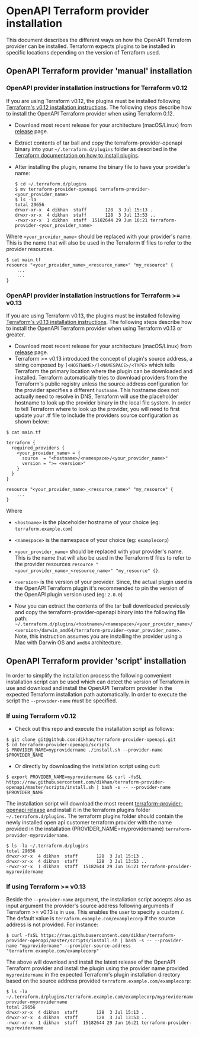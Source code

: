 # OpenAPI Terraform provider installation

This document describes the different ways on how the OpenAPI Terraform provider can be installed. Terraform expects plugins to
be installed in specific locations depending on the version of Terraform used. 

## OpenAPI Terraform provider 'manual' installation

### OpenAPI provider installation instructions for Terraform v0.12 

If you are using Terraform v0.12, the plugins must be installed following [Terraform's v0.12 installation instructions](https://www.terraform.io/docs/plugins/basics.html#installing-plugins). The following
steps describe how to install the OpenAPI Terraform provider when using Terraform 0.12.

- Download most recent release for your architecture (macOS/Linux) from [release](https://github.com/dikhan/terraform-provider-openapi/releases)
page.
- Extract contents of tar ball and copy the terraform-provider-openapi binary into your  ````~/.terraform.d/plugins````
folder as described in the [Terraform documentation on how to install plugins](https://www.terraform.io/docs/extend/how-terraform-works.html#discovery).
- After installing the plugin, rename the binary file to have your provider's name:

    ````
    $ cd ~/.terraform.d/plugins
    $ mv terraform-provider-openapi terraform-provider-<your_provider_name>
    $ ls -la
    total 29656
    drwxr-xr-x  4 dikhan  staff       128  3 Jul 15:13 .
    drwxr-xr-x  4 dikhan  staff       128  3 Jul 13:53 ..
    -rwxr-xr-x  1 dikhan  staff  15182644 29 Jun 16:21 terraform-provider-<your_provider_name>
    ````

Where ````<your_provider_name>```` should be replaced with your provider's name. This is the name that will also be used
in the Terraform tf files to refer to the provider resources.

````
$ cat main.tf
resource "<your_provider_name>_<resource_name>" "my_resource" {
    ...
    ...
}
````

### OpenAPI provider installation instructions for Terraform >= v0.13 

If you are using Terraform v0.13, the plugins must be installed following [Terraform's v0.13 installation instructions](https://www.terraform.io/docs/configuration/provider-requirements.html#in-house-providers). The following
steps describe how to install the OpenAPI Terraform provider when using Terraform v0.13 or greater.

- Download most recent release for your architecture (macOS/Linux) from [release](https://github.com/dikhan/terraform-provider-openapi/releases)
page.
- Terraform >= v0.13 introduced the concept of plugin's source address, a string composed by `[<HOSTNAME>/]<NAMESPACE>/<TYPE>` which 
tells Terraform the primary location where the plugin can be downloaded and installed. Terraform automatically tries to download
providers from the Terraform's public registry unless the source address configuration for the provider specifies a different `hostname`. This hostname
does not actually need to resolve in DNS, Terraform will use the placeholder hostname to look up the provider binary in the local file system. In order to
tell Terraform where to look up the provider, you will need to first update your .tf file to include the providers source configuration as shown below:

````
$ cat main.tf

terraform {
  required_providers {
    <your_provider_name> = {
      source  = "<hostname>/<namespace>/<your_provider_name>"
      version = ">= <version>"
    }
  }
}

resource "<your_provider_name>_<resource_name>" "my_resource" {
    ...
}
````

Where 
- `<hostname>` is the placeholder hostname of your choice (eg: `terraform.example.com`)
- `<namespace>` is the namespace of your choice (eg: `examplecorp`)
- `<your_provider_name>` should be replaced with your provider's name. This is the name that will also be used in the Terraform 
tf files to refer to the provider resources ``resource "<your_provider_name>_<resource_name>" "my_resource" {}``.
- `<version>` is the version of your provider. Since, the actual plugin used is the OpenAPI Terraform plugin it's recommended
 to pin the version of the OpenAPI plugin version used (eg: `2.0.0`)

- Now you can extract the contents of the tar ball downloaded previously and copy the terraform-provider-openapi binary into the 
following file path: ````~/.terraform.d/plugins/<hostname>/<namespace>/<your_provider_name>/<version>/darwin_amd64/terraform-provider-<your_provider_name>````. Note, this
instruction assumes you are installing the provider using a Mac with Darwin OS and `amd64` architecture.

## OpenAPI Terraform provider 'script' installation

In order to simplify the installation process the following convenient installation script can be used which can detect the version
of Terraform in use and download and install the OpenAPI Terraform provider in the expected Terraform installation path automatically. In order
to execute the script the `--provider-name` must be specified.

### If using Terraform v0.12

- Check out this repo and execute the installation script as follows:

````
$ git clone git@github.com:dikhan/terraform-provider-openapi.git
$ cd terraform-provider-openapi/scripts
$ PROVIDER_NAME=myprovidername ./install.sh --provider-name $PROVIDER_NAME
````

- Or directly by downloading the installation script using curl:

````
$ export PROVIDER_NAME=myprovidername && curl -fsSL https://raw.githubusercontent.com/dikhan/terraform-provider-openapi/master/scripts/install.sh | bash -s -- --provider-name $PROVIDER_NAME
````

The installation script will download the most recent [terraform-provider-openapi release](https://github.com/dikhan/terraform-provider-openapi/releases)
and install it in the terraform plugins folder ````~/.terraform.d/plugins````. The terraform plugins folder should contain the newly
installed open api customer terraform provider with the name provided in the installation (PROVIDER_NAME=myprovidername) ```terraform-provider-myprovidername```.

````
$ ls -la ~/.terraform.d/plugins
total 29656
drwxr-xr-x  4 dikhan  staff       128  3 Jul 15:13 .
drwxr-xr-x  4 dikhan  staff       128  3 Jul 13:53 ..
-rwxr-xr-x  1 dikhan  staff  15182644 29 Jun 16:21 terraform-provider-myprovidername
````

### If using Terraform >= v0.13

Beside the `--provider-name` argument, the installation script accepts also as input argument the provider's source address following arguments 
if Terraform >= v0.13 is in use. This enables the user to specify a custom <HOSTNAME>/<NAMESPACE>. The default value is `terraform.example.com/examplecorp` if the source
address is not provided. For instance:

````
$ curl -fsSL https://raw.githubusercontent.com/dikhan/terraform-provider-openapi/master/scripts/install.sh | bash -s -- --provider-name "myprovidername" --provider-source-address "terraform.example.com/examplecorp"
````

The above will download and install the latest release of the OpenAPI Terraform provider and install the plugin using the
provider name provided `myprovidername` in the expected Terraform's plugin installation directory based on the source address provided `terraform.example.com/examplecorp`:

````
$ ls -la ~/.terraform.d/plugins/terraform.example.com/examplecorp/myprovidername/1.0.0/darwin_amd64/terraform-provider-myprovidername
total 29656
drwxr-xr-x  4 dikhan  staff       128  3 Jul 15:13 .
drwxr-xr-x  4 dikhan  staff       128  3 Jul 13:53 ..
-rwxr-xr-x  1 dikhan  staff  15182644 29 Jun 16:21 terraform-provider-myprovidername
````